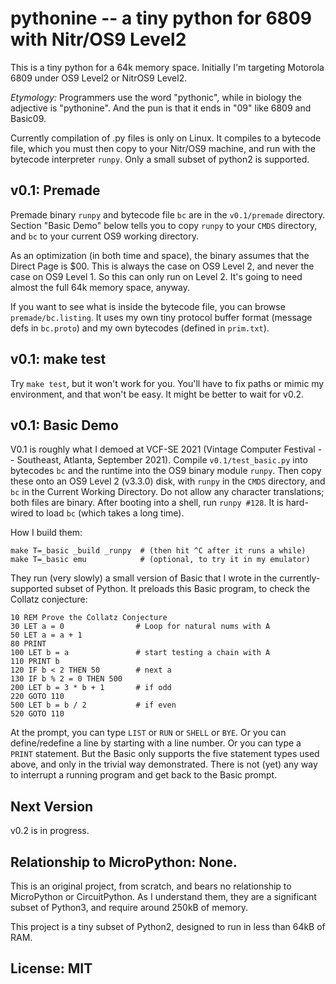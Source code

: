 # pythonine -- a tiny python for 6809 with Nitr/OS9 Level2

This is a tiny python for a 64k memory space.  Initially I'm targeting
Motorola 6809 under OS9 Level2 or NitrOS9 Level2.

_Etymology:_ Programmers use the word "pythonic", while in biology the
adjective is "pythonine".  And the pun is that it ends in "09" like 6809
and Basic09.

Currently compilation of .py files is only on Linux.  It compiles to
a bytecode file, which you must then copy to your Nitr/OS9 machine,
and run with the bytecode interpreter `runpy`.  Only a small subset of
python2 is supported.

## v0.1: Premade

Premade binary `runpy` and bytecode file `bc` are in the `v0.1/premade`
directory.  Section "Basic Demo" below tells you to copy `runpy` to your
`CMDS` directory, and `bc` to your current OS9 working directory.

As an optimization (in both time and space), the binary assumes that the
Direct Page is $00.  This is always the case on OS9 Level 2, and never
the case on OS9 Level 1.  So this can only run on Level 2.  It's going
to need almost the full 64k memory space, anyway.

If you want to see what is inside the bytecode file, you can browse
`premade/bc.listing`.  It uses my own tiny protocol buffer format
(message defs in `bc.proto`) and my own bytecodes (defined in `prim.txt`).

## v0.1: make test

Try `make test`, but it won't work for you.  You'll have to fix paths
or mimic my environment, and that won't be easy.  It might be better to
wait for v0.2.

## v0.1: Basic Demo

V0.1 is roughly what I demoed at VCF-SE 2021 (Vintage Computer Festival
-- Southeast, Atlanta, September 2021).  Compile `v0.1/test_basic.py`
into bytecodes `bc` and the runtime into the OS9 binary module `runpy`.
Then copy these onto an OS9 Level 2 (v3.3.0) disk, with `runpy` in the
`CMDS` directory, and `bc` in the Current Working Directory.  Do not
allow any character translations; both files are binary.  After booting
into a shell, run `runpy #128`.  It is hard-wired to load `bc` (which
takes a long time).

How I build them:

```
make T=_basic _build _runpy  # (then hit ^C after it runs a while)
make T=_basic emu            # (optional, to try it in my emulator)
```

They run (very slowly) a small version of Basic that I wrote in the
currently-supported subset of Python.  It preloads this Basic program,
to check the Collatz conjecture:

```
10 REM Prove the Collatz Conjecture
30 LET a = 0                # Loop for natural nums with A
50 LET a = a + 1
80 PRINT
100 LET b = a               # start testing a chain with A
110 PRINT b
120 IF b < 2 THEN 50        # next a
130 IF b % 2 = 0 THEN 500
200 LET b = 3 * b + 1       # if odd
220 GOTO 110
500 LET b = b / 2           # if even
520 GOTO 110
```

At the prompt, you can type `LIST` or `RUN` or `SHELL` or `BYE`.  Or you
can define/redefine a line by starting with a line number.  Or you
can type a `PRINT` statement.  But the Basic only supports the five
statement types used above, and only in the trivial way demonstrated.
There is not (yet) any way to interrupt a running program and get back
to the Basic prompt.

## Next Version

v0.2 is in progress.

## Relationship to MicroPython: None.

This is an original project, from scratch, and bears no relationship to
MicroPython or CircuitPython.  As I understand them, they are a significant
subset of Python3, and require around 250kB of memory.

This project is a tiny subset of Python2, designed to run in less than
64kB of RAM.

## License: MIT
